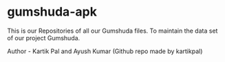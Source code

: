 # gumshuda-apk
This is our Repositories of all our Gumshuda files.
To maintain the data set of our project Gumshuda.

Author - Kartik Pal and Ayush Kumar (Github repo made by kartikpal)
